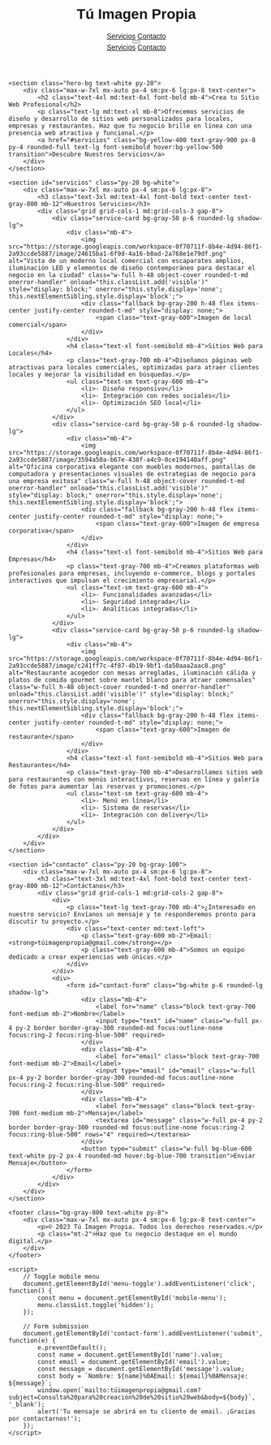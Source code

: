 <!DOCTYPE html>
<html lang="es">
<head>
    <meta charset="UTF-8">
    <meta name="viewport" content="width=device-width, initial-scale=1.0">
    <meta name="description" content="Servicio profesional para crear sitios web personalizados para locales, empresas y restaurantes. Contáctanos en tuimagenpropia@gmail.com para diseños atractivos y funcionales.">
    <meta name="keywords" content="desarrollo web, sitios web, locales, empresas, restaurantes, diseño web, tuimagenpropia@gmail.com">
    <meta name="author" content="Tú Imagen Propia">
    <title>Servicio de Creación de Sitios Web | Tú Imagen Propia</title>
    <script src="https://cdn.tailwindcss.com"></script>
    <style>
        body {
            font-family: 'Arial', sans-serif;
        }
        .hero-bg {
            background: linear-gradient(135deg, #667eea 0%, #764ba2 100%);
        }
        .service-card:hover {
            transform: scale(1.05);
            transition: transform 0.3s ease;
        }
    </style>
</head>
<body class="bg-gray-100 text-gray-900">
    <header class="bg-white shadow-lg sticky top-0 z-50">
        <div class="max-w-7xl mx-auto px-4 sm:px-6 lg:px-8">
            <div class="flex justify-between items-center py-4">
                <div class="flex items-center">
                    <h1 class="text-2xl font-bold text-gray-800">Tú Imagen Propia</h1>
                </div>
                <nav class="hidden md:flex space-x-8">
                    <a href="#servicios" class="text-gray-700 hover:text-blue-600 transition">Servicios</a>
                    <a href="#contacto" class="text-gray-700 hover:text-blue-600 transition">Contacto</a>
                </nav>
                <div class="md:hidden">
                    <button id="menu-toggle" class="text-gray-700 focus:outline-none">
                        <svg class="w-6 h-6" fill="none" stroke="currentColor" viewBox="0 0 24 24" xmlns="http://www.w3.org/2000/svg">
                            <path stroke-linecap="round" stroke-linejoin="round" stroke-width="2" d="M4 6h16M4 12h16m-7 6h7"></path>
                        </svg>
                    </button>
                </div>
            </div>
            <div id="mobile-menu" class="hidden md:hidden pb-4">
                <a href="#servicios" class="block py-2 text-gray-700 hover:text-blue-600">Servicios</a>
                <a href="#contacto" class="block py-2 text-gray-700 hover:text-blue-600">Contacto</a>
            </div>
        </div>
    </header>

    <section class="hero-bg text-white py-20">
        <div class="max-w-7xl mx-auto px-4 sm:px-6 lg:px-8 text-center">
            <h2 class="text-4xl md:text-6xl font-bold mb-4">Crea tu Sitio Web Profesional</h2>
            <p class="text-lg md:text-xl mb-8">Ofrecemos servicios de diseño y desarrollo de sitios web personalizados para locales, empresas y restaurantes. Haz que tu negocio brille en línea con una presencia web atractiva y funcional.</p>
            <a href="#servicios" class="bg-yellow-400 text-gray-900 px-8 py-4 rounded-full text-lg font-semibold hover:bg-yellow-500 transition">Descubre Nuestros Servicios</a>
        </div>
    </section>

    <section id="servicios" class="py-20 bg-white">
        <div class="max-w-7xl mx-auto px-4 sm:px-6 lg:px-8">
            <h3 class="text-3xl md:text-4xl font-bold text-center text-gray-800 mb-12">Nuestros Servicios</h3>
            <div class="grid grid-cols-1 md:grid-cols-3 gap-8">
                <div class="service-card bg-gray-50 p-6 rounded-lg shadow-lg">
                    <div class="mb-4">
                        <img src="https://storage.googleapis.com/workspace-0f70711f-8b4e-4d94-86f1-2a93ccde5887/image/24615ba1-6f9d-4a16-b0ad-2a768e1e79df.png" alt="Vista de un moderno local comercial con escaparates amplios, iluminación LED y elementos de diseño contemporáneo para destacar el negocio en la ciudad" class="w-full h-48 object-cover rounded-t-md onerror-handler" onload="this.classList.add('visible')" style="display: block;" onerror="this.style.display='none'; this.nextElementSibling.style.display='block';">
                        <div class="fallback bg-gray-200 h-48 flex items-center justify-center rounded-t-md" style="display: none;">
                            <span class="text-gray-600">Imagen de local comercial</span>
                        </div>
                    </div>
                    <h4 class="text-xl font-semibold mb-4">Sitios Web para Locales</h4>
                    <p class="text-gray-700 mb-4">Diseñamos páginas web atractivas para locales comerciales, optimizadas para atraer clientes locales y mejorar la visibilidad en búsquedas.</p>
                    <ul class="text-sm text-gray-600 mb-4">
                        <li>- Diseño responsivo</li>
                        <li>- Integración con redes sociales</li>
                        <li>- Optimización SEO local</li>
                    </ul>
                </div>
                <div class="service-card bg-gray-50 p-6 rounded-lg shadow-lg">
                    <div class="mb-4">
                        <img src="https://storage.googleapis.com/workspace-0f70711f-8b4e-4d94-86f1-2a93ccde5887/image/3594a50a-b67e-438f-a4c9-0ce194140aff.png" alt="Oficina corporativa elegante con muebles modernos, pantallas de computadora y presentaciones visuales de estrategias de negocio para una empresa exitosa" class="w-full h-48 object-cover rounded-t-md onerror-handler" onload="this.classList.add('visible')" style="display: block;" onerror="this.style.display='none'; this.nextElementSibling.style.display='block';">
                        <div class="fallback bg-gray-200 h-48 flex items-center justify-center rounded-t-md" style="display: none;">
                            <span class="text-gray-600">Imagen de empresa corporativa</span>
                        </div>
                    </div>
                    <h4 class="text-xl font-semibold mb-4">Sitios Web para Empresas</h4>
                    <p class="text-gray-700 mb-4">Creamos plataformas web profesionales para empresas, incluyendo e-commerce, blogs y portales interactivos que impulsan el crecimiento empresarial.</p>
                    <ul class="text-sm text-gray-600 mb-4">
                        <li>- Funcionalidades avanzadas</li>
                        <li>- Seguridad integrada</li>
                        <li>- Analíticas integradas</li>
                    </ul>
                </div>
                <div class="service-card bg-gray-50 p-6 rounded-lg shadow-lg">
                    <div class="mb-4">
                        <img src="https://storage.googleapis.com/workspace-0f70711f-8b4e-4d94-86f1-2a93ccde5887/image/c241ff7c-4f87-4b19-9bf1-da50aaa2aac8.png" alt="Restaurante acogedor con mesas arregladas, iluminación cálida y platos de comida gourmet sobre mantel blanco para atraer comensales" class="w-full h-48 object-cover rounded-t-md onerror-handler" onload="this.classList.add('visible')" style="display: block;" onerror="this.style.display='none'; this.nextElementSibling.style.display='block';">
                        <div class="fallback bg-gray-200 h-48 flex items-center justify-center rounded-t-md" style="display: none;">
                            <span class="text-gray-600">Imagen de restaurante</span>
                        </div>
                    </div>
                    <h4 class="text-xl font-semibold mb-4">Sitios Web para Restaurantes</h4>
                    <p class="text-gray-700 mb-4">Desarrollamos sitios web para restaurantes con menús interactivos, reservas en línea y galería de fotos para aumentar las reservas y promociones.</p>
                    <ul class="text-sm text-gray-600 mb-4">
                        <li>- Menú en línea</li>
                        <li>- Sistema de reservas</li>
                        <li>- Integración con delivery</li>
                    </ul>
                </div>
            </div>
        </div>
    </section>

    <section id="contacto" class="py-20 bg-gray-100">
        <div class="max-w-7xl mx-auto px-4 sm:px-6 lg:px-8">
            <h3 class="text-3xl md:text-4xl font-bold text-center text-gray-800 mb-12">Contáctanos</h3>
            <div class="grid grid-cols-1 md:grid-cols-2 gap-8">
                <div>
                    <p class="text-lg text-gray-700 mb-4">¿Interesado en nuestro servicio? Envíanos un mensaje y te responderemos pronto para discutir tu proyecto.</p>
                    <div class="text-center md:text-left">
                        <p class="text-gray-600 mb-2">Email: <strong>túimagenpropia@gmail.com</strong></p>
                        <p class="text-gray-600 mb-4">Somos un equipo dedicado a crear experiencias web únicas.</p>
                    </div>
                </div>
                <div>
                    <form id="contact-form" class="bg-white p-6 rounded-lg shadow-lg">
                        <div class="mb-4">
                            <label for="name" class="block text-gray-700 font-medium mb-2">Nombre</label>
                            <input type="text" id="name" class="w-full px-4 py-2 border border-gray-300 rounded-md focus:outline-none focus:ring-2 focus:ring-blue-500" required>
                        </div>
                        <div class="mb-4">
                            <label for="email" class="block text-gray-700 font-medium mb-2">Email</label>
                            <input type="email" id="email" class="w-full px-4 py-2 border border-gray-300 rounded-md focus:outline-none focus:ring-2 focus:ring-blue-500" required>
                        </div>
                        <div class="mb-4">
                            <label for="message" class="block text-gray-700 font-medium mb-2">Mensaje</label>
                            <textarea id="message" class="w-full px-4 py-2 border border-gray-300 rounded-md focus:outline-none focus:ring-2 focus:ring-blue-500" rows="4" required></textarea>
                        </div>
                        <button type="submit" class="w-full bg-blue-600 text-white py-2 px-4 rounded-md hover:bg-blue-700 transition">Enviar Mensaje</button>
                    </form>
                </div>
            </div>
        </div>
    </section>

    <footer class="bg-gray-800 text-white py-8">
        <div class="max-w-7xl mx-auto px-4 sm:px-6 lg:px-8 text-center">
            <p>© 2023 Tú Imagen Propia. Todos los derechos reservados.</p>
            <p class="mt-2">Haz que tu negocio destaque en el mundo digital.</p>
        </div>
    </footer>

    <script>
        // Toggle mobile menu
        document.getElementById('menu-toggle').addEventListener('click', function() {
            const menu = document.getElementById('mobile-menu');
            menu.classList.toggle('hidden');
        });

        // Form submission
        document.getElementById('contact-form').addEventListener('submit', function(e) {
            e.preventDefault();
            const name = document.getElementById('name').value;
            const email = document.getElementById('email').value;
            const message = document.getElementById('message').value;
            const body = `Nombre: ${name}%0AEmail: ${email}%0AMensaje: ${message}`;
            window.open(`mailto:túimagenpropia@gmail.com?subject=Consulta%20para%20creación%20de%20sitio%20web&body=${body}`, '_blank');
            alert('Tu mensaje se abrirá en tu cliente de email. ¡Gracias por contactarnos!');
        });
    </script>
</body>
</html>
</content>
</create_file>
